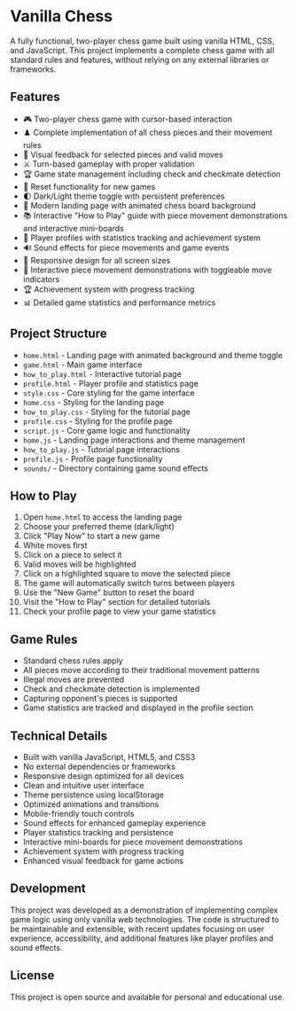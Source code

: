 # Vanilla Chess

A fully functional, two-player chess game built using vanilla HTML, CSS, and JavaScript. This project implements a complete chess game with all standard rules and features, without relying on any external libraries or frameworks.

## Features

- 🎮 Two-player chess game with cursor-based interaction
- ♟️ Complete implementation of all chess pieces and their movement rules
- 🎯 Visual feedback for selected pieces and valid moves
- ⚔️ Turn-based gameplay with proper validation
- 🏆 Game state management including check and checkmate detection
- 🔄 Reset functionality for new games
- 🌓 Dark/Light theme toggle with persistent preferences
- 🎨 Modern landing page with animated chess board background
- 📚 Interactive "How to Play" guide with piece movement demonstrations and interactive mini-boards
- 👤 Player profiles with statistics tracking and achievement system
- 🔊 Sound effects for piece movements and game events
- 📱 Responsive design for all screen sizes
- 🎯 Interactive piece movement demonstrations with toggleable move indicators
- 🏆 Achievement system with progress tracking
- 📊 Detailed game statistics and performance metrics

## Project Structure

- `home.html` - Landing page with animated background and theme toggle
- `game.html` - Main game interface
- `how_to_play.html` - Interactive tutorial page
- `profile.html` - Player profile and statistics page
- `style.css` - Core styling for the game interface
- `home.css` - Styling for the landing page
- `how_to_play.css` - Styling for the tutorial page
- `profile.css` - Styling for the profile page
- `script.js` - Core game logic and functionality
- `home.js` - Landing page interactions and theme management
- `how_to_play.js` - Tutorial page interactions
- `profile.js` - Profile page functionality
- `sounds/` - Directory containing game sound effects

## How to Play

1. Open `home.html` to access the landing page
2. Choose your preferred theme (dark/light)
3. Click "Play Now" to start a new game
4. White moves first
5. Click on a piece to select it
6. Valid moves will be highlighted
7. Click on a highlighted square to move the selected piece
8. The game will automatically switch turns between players
9. Use the "New Game" button to reset the board
10. Visit the "How to Play" section for detailed tutorials
11. Check your profile page to view your game statistics

## Game Rules

- Standard chess rules apply
- All pieces move according to their traditional movement patterns
- Illegal moves are prevented
- Check and checkmate detection is implemented
- Capturing opponent's pieces is supported
- Game statistics are tracked and displayed in the profile section

## Technical Details

- Built with vanilla JavaScript, HTML5, and CSS3
- No external dependencies or frameworks
- Responsive design optimized for all devices
- Clean and intuitive user interface
- Theme persistence using localStorage
- Optimized animations and transitions
- Mobile-friendly touch controls
- Sound effects for enhanced gameplay experience
- Player statistics tracking and persistence
- Interactive mini-boards for piece movement demonstrations
- Achievement system with progress tracking
- Enhanced visual feedback for game actions

## Development

This project was developed as a demonstration of implementing complex game logic using only vanilla web technologies. The code is structured to be maintainable and extensible, with recent updates focusing on user experience, accessibility, and additional features like player profiles and sound effects.

## License

This project is open source and available for personal and educational use. 